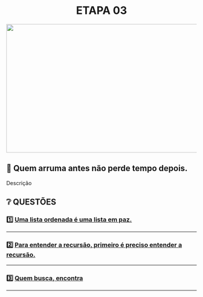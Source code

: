 
<div align="center">
  <h1>ETAPA 03</h1>
    <img src="" align="center" style="width: 600px; height: 340px;" />
  </p>
</div>

## 📝 Quem arruma antes não perde tempo depois.

Descrição

## ❔ QUESTÕES

### 1️⃣ [Uma lista ordenada é uma lista em paz.](questao1/descricao.md)

---

### 2️⃣ [Para entender a recursão, primeiro é preciso entender a recursão.](questao2/descricao.md)

---

### 3️⃣ [Quem busca, encontra](questao3/descricao.md)

---